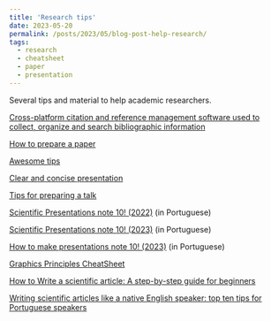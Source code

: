 ```yaml
---
title: 'Research tips'
date: 2023-05-20
permalink: /posts/2023/05/blog-post-help-research/
tags:
  - research
  - cheatsheet
  - paper
  - presentation
---
```


Several tips and material to help academic researchers.

<a href="https://www.jabref.org" target="_blank">Cross-platform citation and reference management software used to collect, organize and search bibliographic information</a>

<a href="https://research.siggraph.org/blog/guides/writing-your-first-acm-siggraph-tog-paper" target="_blank">How to prepare a paper</a>

<a href="https://github.com/jbhuang0604/awesome-tips" target="_blank">Awesome tips</a>

<a href="https://www.youtube.com/watch?v=eG1NTo6HJp4" target="_blank">Clear and concise presentation</a>

<a href="https://www.youtube.com/watch?v=4LEZED1YXm0" target="_blank">Tips for preparing a talk</a>

<a href="https://www.youtube.com/watch?v=BzQy4_xYaoo" target="_blank">Scientific Presentations note 10! (2022)</a> (in Portuguese)

<a href="https://www.youtube.com/watch?v=YZXOiT8IGAU" target="_blank">Scientific Presentations note 10! (2023)</a> (in Portuguese)

<a href="https://www.youtube.com/watch?v=liWwSTnqv7g" target="_blank">How to make presentations note 10! (2023)</a> (in Portuguese)

<a href="https://graphicsprinciples.github.io/cheatsheet.html" target="_blank">Graphics Principles CheatSheet</a>

<a href="https://www.mechead.com/how-to-write-a-scientific-article-step-by-step" target="_blank">How to Write a scientific article: A step-by-step guide for beginners</a>

<a href="https://www.scielo.br/j/clin/a/zcs47Q4bsW6yk7D86XQCVss/?lang=en" target="_blank">Writing scientific articles like a native English speaker: top ten tips for Portuguese speakers</a>